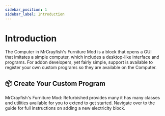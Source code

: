 ```yaml
---
sidebar_position: 1
sidebar_label: Introduction
---
```


# Introduction

The Computer in MrCrayfish's Furniture Mod is a block that opens a GUI that imitates a simple computer, which includes a desktop-like interface and programs. For addon developers, yet fairly simple, support is available to register your own custom programs so they are available on the Computer.

## 📦 Create Your Custom Program

MrCrayfish's Furniture Mod: Refurbished provides many it has many classes and utilities available for you to extend to get started. Navigate over to the guide for full instructions on adding a new electricity block.

